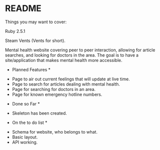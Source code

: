 # README

Things you may want to cover:

Ruby 2.5.1

Steam Vents (Vents for short).

Mental health website covering peer to peer interaction, allowing for article searches, and looking for doctors in the area. The goal is to have a site/application that makes mental health more accessible.

* Planned Features *
- Page to air out current feelings that will update at live time.
- Page to search for articles dealing with mental health.
- Page for searching for doctors in an area.
- Page for known emergency hotline numbers.

* Done so Far *
- Skeleton has been created.

* On the to do list *
- Schema for website, who belongs to what.
- Basic layout.
- API working.

